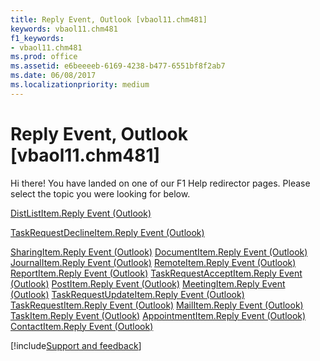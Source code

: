 ```yaml
---
title: Reply Event, Outlook [vbaol11.chm481]
keywords: vbaol11.chm481
f1_keywords:
- vbaol11.chm481
ms.prod: office
ms.assetid: e6beeeeb-6169-4238-b477-6551bf8f2ab7
ms.date: 06/08/2017
ms.localizationpriority: medium
---
```



# Reply Event, Outlook [vbaol11.chm481]

Hi there! You have landed on one of our F1 Help redirector pages. Please select the topic you were looking for below.

[DistListItem.Reply Event (Outlook)](https://msdn.microsoft.com/library/863faaf3-e55d-515c-0b44-1a51a5f58bae%28Office.15%29.aspx)

[TaskRequestDeclineItem.Reply Event (Outlook)](https://msdn.microsoft.com/library/63d0dd14-cce0-fdb9-fc68-1aa604be96f6%28Office.15%29.aspx)

[SharingItem.Reply Event (Outlook)](https://msdn.microsoft.com/library/5cfc04d3-a65b-73e1-e91c-3e5a90e75c03%28Office.15%29.aspx)
[DocumentItem.Reply Event (Outlook)](https://msdn.microsoft.com/library/2a35c8d0-5d84-35cf-3ee2-4bbbf053428e%28Office.15%29.aspx)
[JournalItem.Reply Event (Outlook)](https://msdn.microsoft.com/library/168dd186-a2e0-b267-6b81-4f1f5714b554%28Office.15%29.aspx)
[RemoteItem.Reply Event (Outlook)](https://msdn.microsoft.com/library/47b49c1a-2e70-0265-d36d-58cf3800ffaf%28Office.15%29.aspx)
[ReportItem.Reply Event (Outlook)](https://msdn.microsoft.com/library/e2f835e3-9f25-8cbb-3ba7-5b0e7e495c63%28Office.15%29.aspx)
[TaskRequestAcceptItem.Reply Event (Outlook)](https://msdn.microsoft.com/library/f06a8e69-b674-7b70-e7a4-7f234ebb5b1d%28Office.15%29.aspx)
[PostItem.Reply Event (Outlook)](https://msdn.microsoft.com/library/412fcf1a-fcb6-c559-7fab-7fad40720c24%28Office.15%29.aspx)
[MeetingItem.Reply Event (Outlook)](https://msdn.microsoft.com/library/5b1ffaf2-f2ad-081a-423c-85c16a38e68b%28Office.15%29.aspx)
[TaskRequestUpdateItem.Reply Event (Outlook)](https://msdn.microsoft.com/library/b6c07e2a-04a7-bd0a-cb09-9b4ddcbf97ae%28Office.15%29.aspx)
[TaskRequestItem.Reply Event (Outlook)](https://msdn.microsoft.com/library/9cbea5df-ccb0-190d-1c47-be15008026f0%28Office.15%29.aspx)
[MailItem.Reply Event (Outlook)](https://msdn.microsoft.com/library/0bf6a21a-f667-9851-aeb0-dd6b9b83876e%28Office.15%29.aspx)
[TaskItem.Reply Event (Outlook)](https://msdn.microsoft.com/library/5ec184ae-f512-e38a-0bc0-ddaf519740e2%28Office.15%29.aspx)
[AppointmentItem.Reply Event (Outlook)](https://msdn.microsoft.com/library/bc3ea8eb-15eb-ef97-e292-e74799cce150%28Office.15%29.aspx)
[ContactItem.Reply Event (Outlook)](https://msdn.microsoft.com/library/0560988f-95a1-23f5-67af-f94321d9ff39%28Office.15%29.aspx)

[!include[Support and feedback](~/includes/feedback-boilerplate.md)]